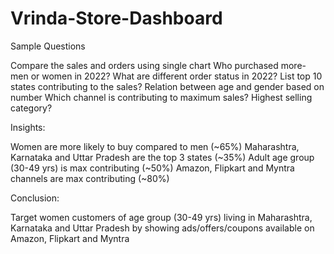 # Vrinda-Store-Dashboard

  Sample Questions

Compare the sales and orders using single chart
Who purchased more- men or women in 2022?
What are different order status in 2022?
List top 10 states contributing to the sales?
Relation between age and gender based on number
Which channel is contributing to maximum sales?
Highest selling category?

   Insights:
   
Women are more likely to buy compared to men (~65%)
Maharashtra, Karnataka and Uttar Pradesh are the top 3 states (~35%)
Adult age group (30-49 yrs) is max contributing (~50%)
Amazon, Flipkart and Myntra channels are max contributing (~80%)

  Conclusion:
  
Target women customers of age group (30-49 yrs) living in Maharashtra, Karnataka and
Uttar Pradesh by showing ads/offers/coupons available on Amazon, Flipkart and Myntra
